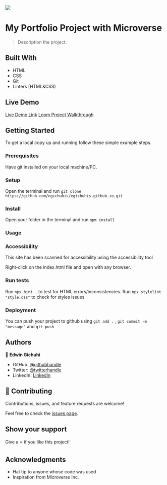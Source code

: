 ![](https://img.shields.io/badge/Microverse-blueviolet)

# My Portfolio Project with Microverse

> Description the project.

## Built With

- HTML
- CSS
- Git
- Linters (HTML&CSS)

## Live Demo

[Live Demo Link](https://github.com/egichuhis.github.io)
[Loom Project Walkthrough](https://www.loom.com/share/21d38093ba0d4c6ca7adef8826da91b7)

## Getting Started

To get a local copy up and running follow these simple example steps.

### Prerequisites

Have git installed on your local machine/PC.

### Setup

Open the terminal and run `git clone https://github.com/egichuhis/egichuhis.github.io.git`

### Install

Open your folder in the terminal and run `npm install`

### Usage

### Accessibility
This site has been scanned for accessibility using the accessibility tool

Right-click on the index.html file and open with any browser.

### Run tests

Run `npx hint .` to test for HTML errors/inconsistencies.
Run `npx stylelint "style.css"` to check for styles issues

### Deployment

You can push your project to github using `git add .` , `git commit -m "message"` and `git push`

## Authors

👤 **Edwin Gichuhi**

- GitHub: [@githubhandle](https://github.com/egichuhis.github.io)
- Twitter: [@twitterhandle](https://twitter.com/egichuhis)
- LinkedIn: [LinkedIn](https://www.linkedin.com/in/edwin-gichuhi/)

## 🤝 Contributing

Contributions, issues, and feature requests are welcome!

Feel free to check the [issues page](https://github.com/egichuhis.github.io/issues).

## Show your support

Give a ⭐️ if you like this project!

## Acknowledgments

- Hat tip to anyone whose code was used
- Inspiration from Microverse Inc.
